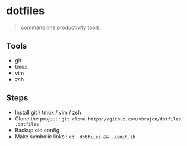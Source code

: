 # dotfiles
> command line productivity tools

## Tools
- git
- tmux
- vim
- zsh

## Steps
- Install git / tmux / vim / zsh
- Clone the project : `git clone https://github.com/vbrajon/dotfiles .dotfiles`
- Backup old config
- Make symbolic links : `cd .dotfiles && ./init.sh`
